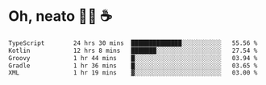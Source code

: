 # Oh, neato 🧑‍💻 ☕

<!--START_SECTION:waka-->

```txt
TypeScript        24 hrs 30 mins  ██████████████░░░░░░░░░░░   55.56 %
Kotlin            12 hrs 8 mins   ███████░░░░░░░░░░░░░░░░░░   27.54 %
Groovy            1 hr 44 mins    █░░░░░░░░░░░░░░░░░░░░░░░░   03.94 %
Gradle            1 hr 36 mins    █░░░░░░░░░░░░░░░░░░░░░░░░   03.65 %
XML               1 hr 19 mins    ▓░░░░░░░░░░░░░░░░░░░░░░░░   03.00 %
```

<!--END_SECTION:waka-->
